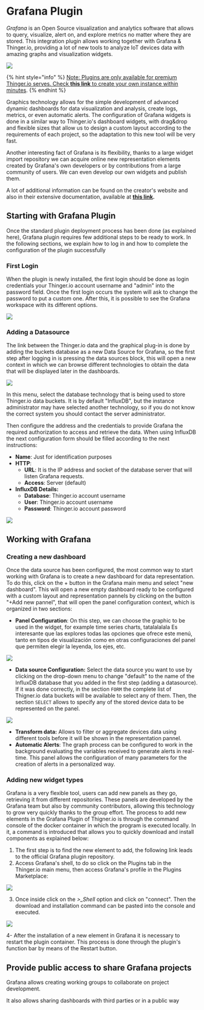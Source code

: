 # Grafana Plugin

_Grafana_ is an Open Source visualization and analytics software that allows to query, visualize, alert on, and explore metrics no matter where they are stored. This integration plugin allows working together with Grafana & Thinger.io, providing a lot of new tools to analyze IoT devices data with amazing graphs and visualization widgets. 

![](../.gitbook/assets/image%20%28270%29.png)

{% hint style="info" %}
[Note: Plugins are only available for premium Thinger.io serves. Check **this link** to create your own instance within minutes](https://pricing.thinger.io).
{% endhint %}

Graphics technology allows for the simple development of advanced dynamic dashboards for data visualization and analysis, create logs, metrics, or even automatic alerts. The configuration of Grafana widgets is done in a similar way to Thinger.io's dashboard widgets, with drag&drop and flexible sizes that allow us to design a custom layout according to the requirements of each project, so the adaptation to this new tool will be very fast.

Another interesting fact of Grafana is its flexibility, thanks to a large widget import repository we can acquire online new representation elements created by Grafana's own developers or by contributions from a large community of users. We can even develop our own widgets and publish them. 

A lot of additional information can be found on the creator's website and also in their extensive documentation, available at [**this link**](https://grafana.com/docs/grafana/latest/features/datasources/add-a-data-source/?utm_source=grafana_gettingstarted)**.**

## Starting with Grafana Plugin 

Once the standard plugin deployment process has been done \(as explained here\), Grafana plugin requires few additional steps to be ready to work. In the following sections, we explain how to log in and how to complete the configuration of the plugin successfully

### First Login

When the plugin is newly installed, the first login should be done as login credentials your Thinger.io account username and "admin" into the password field. Once the first login occurs the system will ask to change the password to put a custom one. After this, it is possible to see the Grafana workspace with its different options. 

![](../.gitbook/assets/image%20%28263%29.png)

### Adding a Datasource

The link between the Thinger.io data and the graphical plug-in is done by adding the buckets database as a new Data Source for Grafana, so the first step after logging in is pressing the data sources block, this will open a new context in which we can browse different technologies to obtain the data that will be displayed later in the dashboards.

![](../.gitbook/assets/image%20%28274%29.png)

In this menu, select the database technology that is being used to store Thinger.io data buckets. It is by default  "InfluxDB", but the instance administrator may have selected another technology, so if you do not know the correct system you should contact the server administrator.

Then configure the address and the credentials to provide Grafana the required authorization to access and retrieve the data. When using InfluxDB the next configuration form should be filled according to the next instructions: 

* **Name**: Just for identification purposes
* **HTTP**: 
  * **URL**: It is the IP address and socket of the database server that will listen Grafana requests. 
  * **Access**: Server \(default\)
* **InfluxDB Details:**
  * **Database**: Thinger.io account username 
  * **User**: Thinger.io account username
  * **Password**: Thinger.io account password

![](../.gitbook/assets/image%20%28289%29.png)

## Working with Grafana

### Creating a new dashboard

Once the data source has been configured, the most common way to start working with Grafana is to create a new dashboard for data representation. To do this, click on the + button in the Grafana main menu and select "new dashboard". This will open a new empty dashboard ready to be configured with a custom layout and representation pannels by clicking on the button "+Add new pannel", that will open the panel configuration context, which is organized in two sections:

* **Panel Configuration**: On this step, we can choose the graphic to be used in the widget, for example time series charts, tatalalalala Es interesante que las explores todas las opciones que ofrece este menú, tanto en tipos de visualización como en otras configuraciones del panel que permiten elegir la leyenda, los ejes, etc. 

![](../.gitbook/assets/image%20%28281%29.png)

* **Data source Configuration:** Select the data source you want to use by clicking on the drop-down menu to change "default" to the name of the InfluxDB database that you added in the first step \(adding a datasource\). If it was done correctly, in the section `FORM`  the complete list of Thigner.io data buckets will be available to select any of them. Then, the section `SELECT` allows to specify any of the stored device data to be represented on the panel. 

![](../.gitbook/assets/image%20%28277%29.png)

* **Transform data:** Allows to filter or aggregate devices data using different tools before it will be shown in the representation pannel. 
* **Automatic Alerts**: The graph process can be configured to work in the background evaluating the variables received to generate alerts in real-time. This panel allows the configuration of many parameters for the creation of alerts in a personalized way.

### Adding new widget types

Grafana is a very flexible tool, users can add new panels as they go, retrieving it from different repositories. These panels are developed by the Grafana team but also by community contributors, allowing this technology to grow very quickly thanks to the group effort. The process to add new elements in the Grafana Plugin of Thigner.io is through the command console of the docker container in which the program is executed locally. In it, a command is introduced that allows you to quickly download and install components as explained below:

1. The first step is to find the new element to add, the following link leads to the official Grafana plugin repository. 
2. Access Grafana's shell, to do so click on the Plugins tab in the Thinger.io main menu, then access Grafana's profile in the Plugins Marketplace:

![](../.gitbook/assets/image%20%28268%29.png)

3. Once inside click on the _&gt;\_Shell_ option and click on "connect". Then the download and installation command can be pasted into the console and executed. 

![](../.gitbook/assets/image%20%28283%29.png)

4- After the installation of a new element in Grafana it is necessary to restart the plugin container. This process is done through the plugin's function bar by means of the Restart button.

## Provide public access to share Grafana projects

Grafana allows creating working groups to collaborate on project development. 

It also allows sharing dashboards with third parties or in a public way



